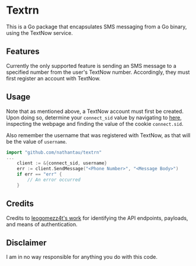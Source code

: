 # Textrn

This is a Go package that encapsulates SMS messaging from a Go binary, using the TextNow service.

## Features

Currently the only supported feature is sending an SMS message to a specified number from the user's TextNow number. Accordingly, they must first register an account with TextNow.

## Usage

Note that as mentioned above, a TextNow account must first be created. Upon doing so, determine your `connect_sid` value by navigating to [here](https://www.textnow.com/messaging), inspecting the webpage and finding the value of the cookie `connect.sid`. 

Also remember the username that was registered with TextNow, as that will be the value of `username`.

```go
import "github.com/nathantau/textrn"
...
    client := &{connect_sid, username}
    err := client.SendMessage("<Phone Number>", "<Message Body>")
    if err == "err" {
        // An error occurred
    }
```

## Credits

Credits to [leogomezz4t's work](https://github.com/leogomezz4t/PyTextNow_API) for identifying the API endpoints, payloads, and means of authentication.

## Disclaimer

I am in no way responsible for anything you do with this code.
 
